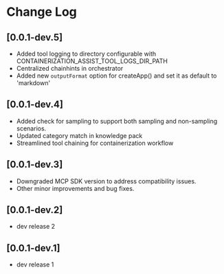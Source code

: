 # Change Log

## [0.0.1-dev.5]

- Added tool logging to directory configurable with CONTAINERIZATION_ASSIST_TOOL_LOGS_DIR_PATH
- Centralized chainhints in orchestrator
- Added new `outputFormat` option for createApp() and set it as default to 'markdown'

## [0.0.1-dev.4]

- Added check for sampling to support both sampling and non-sampling scenarios.
- Updated category match in knowledge pack
- Streamlined tool chaining for containerization workflow

## [0.0.1-dev.3]

- Downgraded MCP SDK version to address compatibility issues.
- Other minor improvements and bug fixes.

## [0.0.1-dev.2]

- dev release 2

## [0.0.1-dev.1]

- dev release 1